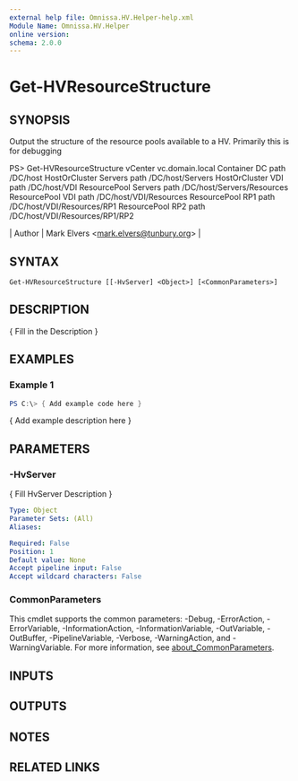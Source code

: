 ```yaml
---
external help file: Omnissa.HV.Helper-help.xml
Module Name: Omnissa.HV.Helper
online version:
schema: 2.0.0
---
```


# Get-HVResourceStructure

## SYNOPSIS
Output the structure of the resource pools available to a HV. 
Primarily this is for debugging

PS\> Get-HVResourceStructure
vCenter vc.domain.local
Container DC path /DC/host
HostOrCluster Servers path /DC/host/Servers
HostOrCluster VDI path /DC/host/VDI
ResourcePool Servers path /DC/host/Servers/Resources
ResourcePool VDI path /DC/host/VDI/Resources
ResourcePool RP1 path /DC/host/VDI/Resources/RP1
ResourcePool RP2 path /DC/host/VDI/Resources/RP1/RP2

| Author | Mark Elvers \<mark.elvers@tunbury.org\> |

## SYNTAX

```
Get-HVResourceStructure [[-HvServer] <Object>] [<CommonParameters>]
```

## DESCRIPTION
{ Fill in the Description }

## EXAMPLES

### Example 1
```powershell
PS C:\> { Add example code here }
```

{ Add example description here }

## PARAMETERS

### -HvServer
{ Fill HvServer Description }

```yaml
Type: Object
Parameter Sets: (All)
Aliases:

Required: False
Position: 1
Default value: None
Accept pipeline input: False
Accept wildcard characters: False
```

### CommonParameters
This cmdlet supports the common parameters: -Debug, -ErrorAction, -ErrorVariable, -InformationAction, -InformationVariable, -OutVariable, -OutBuffer, -PipelineVariable, -Verbose, -WarningAction, and -WarningVariable. For more information, see [about_CommonParameters](http://go.microsoft.com/fwlink/?LinkID=113216).

## INPUTS

## OUTPUTS

## NOTES

## RELATED LINKS